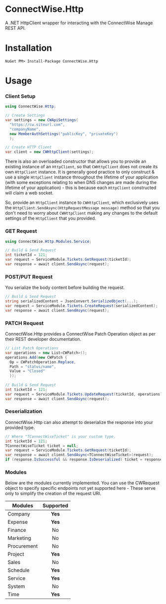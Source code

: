 # ConnectWise.Http
A .NET HttpClient wrapper for interacting with the ConnectWise Manage REST API.

# Installation
```
NuGet PM> Install-Package ConnectWise.Http
```

# Usage

### Client Setup
```C#
using ConnectWise.Http;

// Create Settings
var settings = new CWApiSettings(
  "https://cw.siteurl.com",
  "companyName",
  new MemberAuthSettings("publicKey", "privateKey")
  );

// Create HTTP Client
var client = new CWHttpClient(settings);
```

There is also an overloaded constructor that allows you to provide an existing instance of an `HttpClient`, so that `CWHttpClient` does not create its own `HttpClient` instance. It is generally good practice to only construct & use a single `HttpClient` instance throughout the lifetime of your application (with some exceptions relating to when DNS changes are made during the lifetime of your application) - this is because each `HttpClient` constructed will claim a web socket.

So, provide an `HttpClient` instance to `CWHttpClient`, which exclusively uses the `HttpClient.SendAsync(HttpRequestMessage message)` method so that you don't need to worry about `CWHttpClient` making any changes to the default settings of the `HttpClient` that you provided.

### GET Request
```C#
using ConnectWise.Http.Modules.Service;

// Build & Send Request
int ticketId = 121;
var request = ServiceModule.Tickets.GetRequest(ticketId);
var response = await client.SendAsync(request);
```

### POST/PUT Request
You serialize the body content before building the request.
```C#
// Build & Send Request
string serializedContent = JsonConvert.SerializeObject(...);
var request = ServiceModule.Tickets.CreateRequest(serializedContent);
var response = await client.SendAsync(request);
```

### PATCH Request
ConnectWise.Http provides a ConnectWise Patch Operation object as per their REST developer documentation.
```C#
// List Patch Operations
var operations = new List<CWPatch>();
operations.Add(new CWPatch {
  Op = CWPatchOperation.Replace,
  Path = "status/name",
  Value = "Closed"
  });
  
// Build & Send Request
int ticketId = 121;
var request = ServiceModule.Tickets.UpdateRequest(ticketId, operations);
var response = await client.SendAsync(request);
```

### Deserialization
ConnectWise.Http can also attempt to deserialize the response into your provided type.
```C#
// Where "TConnectWiseTicket" is your custom type.
int ticketId = 121;
TConnectWiseTicket ticket = null;
var request = ServiceModule.Tickets.GetRequest(ticketId);
var response = await client.SendAsync<TConnectWiseTicket>(request);
if (response.IsSuccessful && response.IsDeserialized) ticket = response.Data;
```

### Modules
Below are the modules currently implemented. You can use the CWRequest object to specify specific endpoints not yet supported here - These serve only to simplify the creation of the request URI.

|   Modules  | Supported |
|------------|:---------:|
|Company     |**Yes**    |
|Expense     |**Yes**    |
|Finance     |No         |
|Marketing   |No         |
|Procurement |No         |
|Project     |**Yes**    |
|Sales       |No         |
|Schedule    |**Yes**    |
|Service     |**Yes**    |
|System      |No         |
|Time        |**Yes**    |
